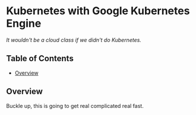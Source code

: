 # Kubernetes with Google Kubernetes Engine <!-- omit in toc -->

*It wouldn't be a cloud class if we didn't do Kubernetes.*

## Table of Contents <!-- omit in toc -->
- [Overview](#overview)

## Overview

Buckle up, this is going to get real complicated real fast.
